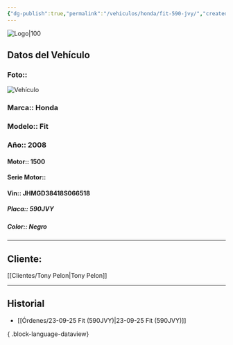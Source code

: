 ```yaml
---
{"dg-publish":true,"permalink":"/vehiculos/honda/fit-590-jvy/","created":"","updated":""}
---
```


![Logo|100](http://drive.google.com/uc?export=view&id=137fl3TIZ0-PU8b-Pt0bsjclwHub_u78G)

## Datos del Vehículo 
### Foto:: 
![Vehículo](http://drive.google.com/uc?export=view&id=1fk5zf8pmk7ofU0rfZJ6VTx4xQCTio_uo)

### Marca:: Honda 
### Modelo:: Fit
### Año:: 2008
#### Motor:: 1500
#### Serie Motor:: 
#### Vin:: JHMGD38418S066518
##### Placa:: 590JVY
##### Color:: Negro
---

## Cliente:

[[Clientes/Tony Pelon\|Tony Pelon]]

---

## Historial

- [[Órdenes/23-09-25 Fit (590JVY)\|23-09-25 Fit (590JVY)]]

{ .block-language-dataview} 